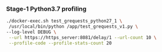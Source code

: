 ### Stage-1 Python3.7 profiling

```sh
./docker-exec.sh test_grequests_python27_1 \
 /usr/local/bin/python /app/test_grequests_v1.py \
--log-level DEBUG \
 --url https://https_server:8081/delay/1 --url-count 10 \
 --profile-code --profile-stats-count 20
```
